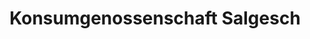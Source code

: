 ---
title: "Konsumgenossenschaft Salgesch"
url: /salgesch/konsumgenossenschaft-salgesch/
shop: Supermarkt
---